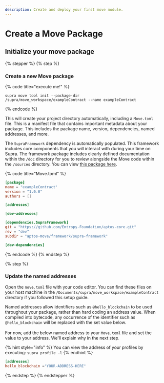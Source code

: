 ```yaml
---
description: Create and deploy your first move module.
---
```


# Create a Move Package

## Initialize your move package

{% stepper %}
{% step %}
### Create a new Move package

{% code title="execute me!" %}
```
supra move tool init --package-dir /supra/move_workspace/exampleContract --name exampleContract
```
{% endcode %}

This will create your project directory automatically, including a `Move.toml` file. This is a manifest file that contains important metadata about your package. This includes the package name, version, dependencies, named addresses, and more.&#x20;

The `SupraFramework` dependency is automatically populated. This framework includes core components that you will interact with during your time on Supra. The framework package includes clearly defined documentation within the `/doc` directory for you to review alongside the Move code within the `/sources` directory. You can view [this package here](https://github.com/Entropy-Foundation/aptos-core/tree/dev/aptos-move/framework/supra-framework).

{% code title="Move.toml" %}
```toml
[package]
name = "exampleContract"
version = "1.0.0"
authors = []

[addresses]

[dev-addresses]

[dependencies.SupraFramework]
git = "https://github.com/Entropy-Foundation/aptos-core.git"
rev = "dev"
subdir = "aptos-move/framework/supra-framework"

[dev-dependencies]

```
{% endcode %}
{% endstep %}

{% step %}
### Update the named addresses

Open the `move.toml` file with your code editor. You can find these files on your host machine in the `/Documents/supra/move_workspace/exampleContract` directory if you followed this setup guide.

Named addresses allow identifiers such as `@hello_blockchain` to be used throughout your package, rather than hard coding an address value. When compiled into bytecode, any occurrence of the identifier such as `@hello_blockchain` will be replaced with the set value below.\
\
For now, add the below named address to your `Move.toml` file and set the value to your address. We'll explain why in the next step.

{% hint style="info" %}
You can view the address of your profiles by executing: `supra profile -l`
{% endhint %}

```toml
[addresses]
hello_blockchain ="YOUR-ADDRESS-HERE"
```
{% endstep %}
{% endstepper %}

